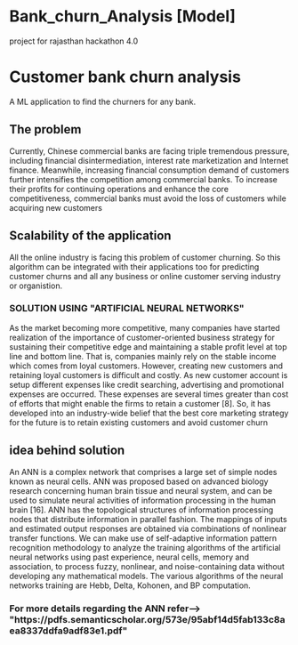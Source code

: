 # Bank_churn_Analysis [Model]
project for rajasthan hackathon 4.0
<h1>Customer bank churn analysis </h1>
<p> A ML application to find the churners for any bank. </p>

<h2> The problem </h2>

<p>Currently, Chinese commercial banks are facing triple tremendous pressure, including financial disintermediation, interest rate marketization and Internet finance. Meanwhile, increasing financial consumption demand of customers further intensifies the competition among commercial banks. To increase their profits for continuing operations and enhance the core competitiveness, commercial banks must avoid the loss of customers while acquiring new customers </p>

<h2>Scalability of the application </h2>
<p> All the online industry is facing this problem of customer churning. So this algorithm can be integrated with their applications too 
    for predicting customer churns and all any business or online customer serving industry or organistion. </p>
  
<h3> SOLUTION USING "ARTIFICIAL NEURAL NETWORKS" </h3>
<p> As the market becoming more competitive, many companies
have started realization of the importance of customer-oriented
business strategy for sustaining their competitive edge and
maintaining a stable profit level at top line and bottom line. That
is, companies mainly rely on the stable income which comes
from loyal customers. However, creating new customers and
retaining loyal customers is difficult and costly. As new
customer account is setup different expenses like credit
searching, advertising and promotional expenses are occurred.
These expenses are several times greater than cost of efforts that
might enable the firms to retain a customer [8]. So, it has
developed into an industry-wide belief that the best core
marketing strategy for the future is to retain existing customers
and avoid customer churn </p>

<h2> idea behind solution </h2>
<p> An ANN is a complex network that comprises a large set of
simple nodes known as neural cells. ANN was proposed based
on advanced biology research concerning human brain tissue
and neural system, and can be used to simulate neural activities
of information processing in the human brain [16]. ANN has the
topological structures of information processing nodes that
distribute information in parallel fashion. The mappings of
inputs and estimated output responses are obtained via
combinations of nonlinear transfer functions. We can make use
of self-adaptive information pattern recognition methodology to
analyze the training algorithms of the artificial neural networks
using past experience, neural cells, memory and association, to
process fuzzy, nonlinear, and noise-containing data without
developing any mathematical models. The various algorithms of
the neural networks training are Hebb, Delta, Kohonen, and BP
computation.</p>

<h3> For more details regarding the ANN refer--> "https://pdfs.semanticscholar.org/573e/95abf14d5fab133c8aea8337ddfa9adf83e1.pdf" </h3>

